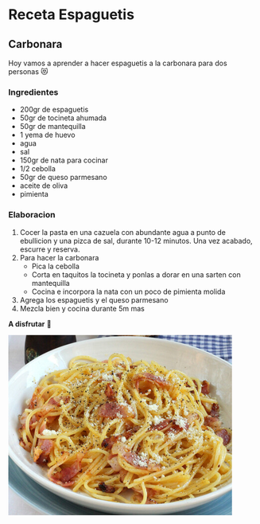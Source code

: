# Receta Espaguetis
## Carbonara

Hoy vamos a aprender a hacer espaguetis a la carbonara para dos personas :heart_eyes_cat:

### Ingredientes

* 200gr de espaguetis
* 50gr de tocineta ahumada
* 50gr de mantequilla
* 1 yema de huevo
* agua
* sal
* 150gr de nata para cocinar
* 1/2 cebolla
* 50gr de queso parmesano
* aceite de oliva
* pimienta

### Elaboracion

1. Cocer la pasta en una cazuela con abundante agua a punto de ebullicion y una pizca de sal, durante 10-12 minutos. Una vez acabado, escurre y reserva.
2. Para hacer la carbonara
    - Pica la cebolla
    - Corta en taquitos la tocineta y ponlas a dorar en una sarten con mantequilla
    - Cocina e incorpora la nata con un poco de pimienta molida
3. Agrega los espaguetis y el queso parmesano
4. Mezcla bien y cocina durante 5m mas

**A disfrutar** :100:

![Espaguetis Carbonara](/img/450_1000.jpg)